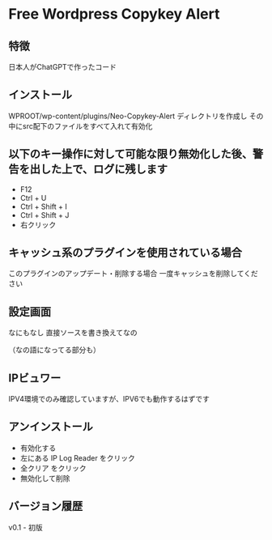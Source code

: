 # Free Wordpress Copykey Alert

## 特徴
日本人がChatGPTで作ったコード

## インストール
WPROOT/wp-content/plugins/Neo-Copykey-Alert ディレクトリを作成し
その中にsrc配下のファイルをすべて入れて有効化

## 以下のキー操作に対して可能な限り無効化した後、警告を出した上で、ログに残します
- F12
- Ctrl + U
- Ctrl + Shift + I
- Ctrl + Shift + J
- 右クリック

## キャッシュ系のプラグインを使用されている場合
このプラグインのアップデート・削除する場合
一度キャッシュを削除してください

## 設定画面
なにもなし
直接ソースを書き換えてなの

（なの語になってる部分も）

## IPビュワー
IPV4環境でのみ確認していますが、IPV6でも動作するはずです


## アンインストール
- 有効化する
- 左にある IP Log Reader をクリック
- 全クリア をクリック
- 無効化して削除

## バージョン履歴
v0.1 - 初版
